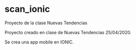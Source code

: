 # scan_ionic
Proyecto de la clase Nuevas Tendencias

Proyecto creado en clase de Nuevas Tendencias 25/04/2020.

Se crea una app mobile en IONIC.
